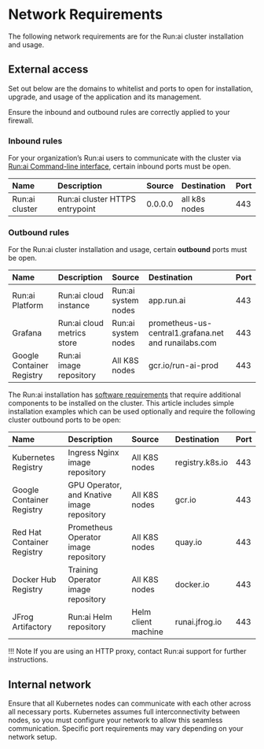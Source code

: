 # Network Requirements  


The following network requirements are for the Run:ai cluster installation and usage.

## External access

Set out below are the domains to whitelist and ports to open for installation, upgrade, and usage of the application and its management.

Ensure the inbound and outbound rules are correctly applied to your firewall.

### Inbound rules

For your organization’s Run:ai users to communicate with the cluster via [Run:ai Command-line interface](../../researcher-setup/researcher-setup-intro.md), certain inbound ports must be open.

| Name | Description | Source | Destination | Port |
| :---- | :---- | :---- | :---- | :---- |
| Run:ai cluster | Run:ai cluster HTTPS entrypoint | 0.0.0.0 | all k8s nodes | 443 |

### Outbound rules

For the Run:ai cluster installation and usage, certain __outbound__ ports must be open.

| Name | Description | Source | Destination | Port |
| :---- | :---- | :---- | :---- | :---- |
| Run:ai Platform | Run:ai cloud instance | Run:ai system nodes | app.run.ai | 443 |
| Grafana | Run:ai cloud metrics store | Run:ai system nodes | prometheus-us-central1.grafana.net and runailabs.com | 443 |
| Google Container Registry | Run:ai image repository | All K8S nodes	 | gcr.io/run-ai-prod | 443 |

The Run:ai installation has [software requirements](cluster-prerequisites.md#software-requirements) that require additional components to be installed on the cluster. This article includes simple installation examples which can be used optionally and require the following cluster outbound ports to be open:

| Name | Description | Source | Destination | Port |
| :---- | :---- | :---- | :---- | :---- |
| Kubernetes Registry | Ingress Nginx image repository | All K8S nodes	 | registry.k8s.io | 443 |
| Google Container Registry | GPU Operator, and Knative image repository | All K8S nodes	 | gcr.io | 443 |
| Red Hat Container Registry | Prometheus Operator image repository | All K8S nodes	 | quay.io | 443 |
| Docker Hub Registry | Training Operator image repository | All K8S nodes	 | docker.io | 443 |
| JFrog Artifactory | Run:ai Helm repository  | Helm client machine	 | runai.jfrog.io | 443 |

!!! Note
    If you are using an HTTP proxy, contact Run:ai support for further instructions.

## Internal network

Ensure that all Kubernetes nodes can communicate with each other across all necessary ports. Kubernetes assumes full interconnectivity between nodes, so you must configure your network to allow this seamless communication. Specific port requirements may vary depending on your network setup.

